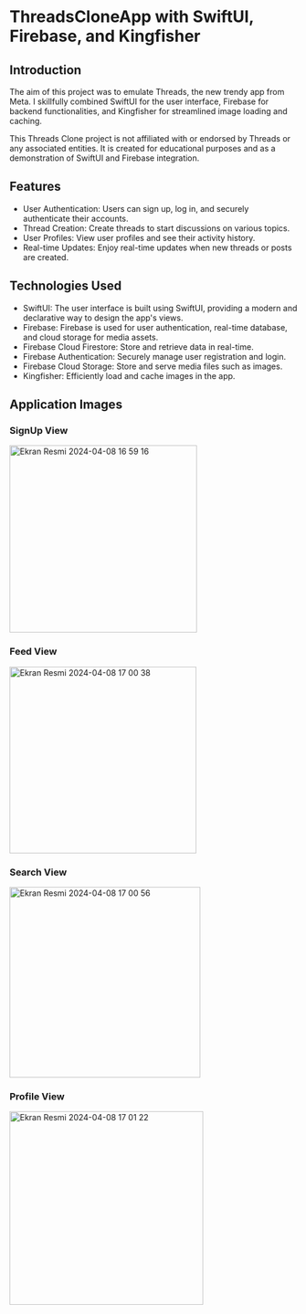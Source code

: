 # ThreadsCloneApp with SwiftUI, Firebase, and Kingfisher

## Introduction

The aim of this project was to emulate Threads, the new trendy app from Meta. I skillfully combined SwiftUI for the user interface, Firebase for backend functionalities, and Kingfisher for streamlined image loading and caching.

This Threads Clone project is not affiliated with or endorsed by Threads or any associated entities. It is created for educational purposes and as a demonstration of SwiftUI and Firebase integration.


## Features

- User Authentication: Users can sign up, log in, and securely authenticate their accounts.
- Thread Creation: Create threads to start discussions on various topics.
- User Profiles: View user profiles and see their activity history.
- Real-time Updates: Enjoy real-time updates when new threads or posts are created.

## Technologies Used

- SwiftUI: The user interface is built using SwiftUI, providing a modern and declarative way to design the app's views.
- Firebase: Firebase is used for user authentication, real-time database, and cloud storage for media assets.
- Firebase Cloud Firestore: Store and retrieve data in real-time.
- Firebase Authentication: Securely manage user registration and login.
- Firebase Cloud Storage: Store and serve media files such as images.
- Kingfisher: Efficiently load and cache images in the app.

## Application Images

### SignUp View

<img width="328" alt="Ekran Resmi 2024-04-08 16 59 16" src="https://github.com/alicantarim/ThreadCloneAppSwiftUI/assets/92791015/8807c1f7-2c55-4eaa-ab3d-27bd2bc56306">

### Feed View

<img width="327" alt="Ekran Resmi 2024-04-08 17 00 38" src="https://github.com/alicantarim/ThreadCloneAppSwiftUI/assets/92791015/e2dfa874-1655-45d1-82a8-5489359da2aa">

### Search View

<img width="334" alt="Ekran Resmi 2024-04-08 17 00 56" src="https://github.com/alicantarim/ThreadCloneAppSwiftUI/assets/92791015/d4d29808-3d3d-4101-826f-cefe57df960f">

### Profile View

<img width="339" alt="Ekran Resmi 2024-04-08 17 01 22" src="https://github.com/alicantarim/ThreadCloneAppSwiftUI/assets/92791015/51de9983-2abc-4e50-897a-9cea29b9e2f6">
